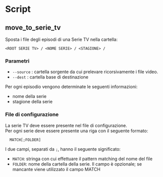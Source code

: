 # Script

## move_to_serie_tv
Sposta i file degli episodi di una Serie TV nella cartella:

    <ROOT SERIE TV> / <NOME SERIE> / <STAGIONE> / 

### Parametri

* `--source` : cartella sorgente da cui prelevare ricorsivamente i file video.
* `--dest` : cartella base di destinazione

Per ogni episodio vengono determinate le seguenti informazioni:
* nome della serie
* stagione della serie

### File di configurazione

La serie TV deve essere presente nel file di configurazione.  
Per ogni serie deve essere presente una riga con il seguente formato:

      MATCH[;FOLDER]
I due campi, separati da `;`, hanno il seguente significato:
* `MATCH`: stringa con cui effettuare il pattern matching del nome del file
* `FOLDER`: nome della cartella della serie. Il campo è opzionale; se mancante viene utilizzato il campo MATCH
